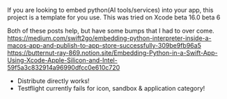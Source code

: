 If you are looking to embed python(AI tools/services) into your app, this project is a template for you use. This was tried on Xcode beta 16.0 beta 6

Both of these posts help, but have some bumps that I had to over come. 
https://medium.com/swift2go/embedding-python-interpreter-inside-a-macos-app-and-publish-to-app-store-successfully-309be9fb96a5
https://butternut-ray-869.notion.site/Embedding-Python-in-a-Swift-App-Using-Xcode-Apple-Silicon-and-Intel-59f5a3c832914a96990dfcc0e610c720

- Distribute directly works! 
- Testflight currently fails for icon, sandbox & application category!
